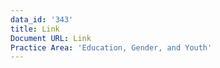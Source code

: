 ```yaml
---
data_id: '343'
title: Link
Document URL: Link
Practice Area: 'Education, Gender, and Youth'
---
```

